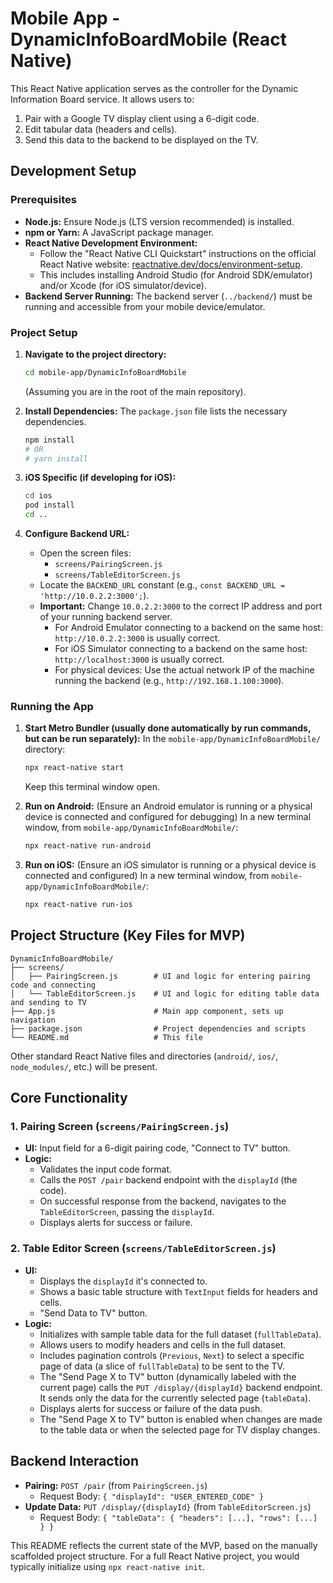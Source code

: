 # Mobile App - DynamicInfoBoardMobile (React Native)

This React Native application serves as the controller for the Dynamic Information Board service. It allows users to:
1.  Pair with a Google TV display client using a 6-digit code.
2.  Edit tabular data (headers and cells).
3.  Send this data to the backend to be displayed on the TV.

## Development Setup

### Prerequisites
*   **Node.js:** Ensure Node.js (LTS version recommended) is installed.
*   **npm or Yarn:** A JavaScript package manager.
*   **React Native Development Environment:**
    *   Follow the "React Native CLI Quickstart" instructions on the official React Native website: [reactnative.dev/docs/environment-setup](https://reactnative.dev/docs/environment-setup).
    *   This includes installing Android Studio (for Android SDK/emulator) and/or Xcode (for iOS simulator/device).
*   **Backend Server Running:** The backend server (`../backend/`) must be running and accessible from your mobile device/emulator.

### Project Setup
1.  **Navigate to the project directory:**
    ```bash
    cd mobile-app/DynamicInfoBoardMobile
    ```
    (Assuming you are in the root of the main repository).

2.  **Install Dependencies:**
    The `package.json` file lists the necessary dependencies.
    ```bash
    npm install
    # OR
    # yarn install
    ```

3.  **iOS Specific (if developing for iOS):**
    ```bash
    cd ios
    pod install
    cd ..
    ```

4.  **Configure Backend URL:**
    *   Open the screen files:
        *   `screens/PairingScreen.js`
        *   `screens/TableEditorScreen.js`
    *   Locate the `BACKEND_URL` constant (e.g., `const BACKEND_URL = 'http://10.0.2.2:3000';`).
    *   **Important:** Change `10.0.2.2:3000` to the correct IP address and port of your running backend server.
        *   For Android Emulator connecting to a backend on the same host: `http://10.0.2.2:3000` is usually correct.
        *   For iOS Simulator connecting to a backend on the same host: `http://localhost:3000` is usually correct.
        *   For physical devices: Use the actual network IP of the machine running the backend (e.g., `http://192.168.1.100:3000`).

### Running the App

1.  **Start Metro Bundler (usually done automatically by run commands, but can be run separately):**
    In the `mobile-app/DynamicInfoBoardMobile/` directory:
    ```bash
    npx react-native start
    ```
    Keep this terminal window open.

2.  **Run on Android:**
    (Ensure an Android emulator is running or a physical device is connected and configured for debugging)
    In a new terminal window, from `mobile-app/DynamicInfoBoardMobile/`:
    ```bash
    npx react-native run-android
    ```

3.  **Run on iOS:**
    (Ensure an iOS simulator is running or a physical device is connected and configured)
    In a new terminal window, from `mobile-app/DynamicInfoBoardMobile/`:
    ```bash
    npx react-native run-ios
    ```

## Project Structure (Key Files for MVP)

```
DynamicInfoBoardMobile/
├── screens/
│   ├── PairingScreen.js        # UI and logic for entering pairing code and connecting
│   └── TableEditorScreen.js    # UI and logic for editing table data and sending to TV
├── App.js                      # Main app component, sets up navigation
├── package.json                # Project dependencies and scripts
└── README.md                   # This file
```
Other standard React Native files and directories (`android/`, `ios/`, `node_modules/`, etc.) will be present.

## Core Functionality

### 1. Pairing Screen (`screens/PairingScreen.js`)
*   **UI:** Input field for a 6-digit pairing code, "Connect to TV" button.
*   **Logic:**
    *   Validates the input code format.
    *   Calls the `POST /pair` backend endpoint with the `displayId` (the code).
    *   On successful response from the backend, navigates to the `TableEditorScreen`, passing the `displayId`.
    *   Displays alerts for success or failure.

### 2. Table Editor Screen (`screens/TableEditorScreen.js`)
*   **UI:**
    *   Displays the `displayId` it's connected to.
    *   Shows a basic table structure with `TextInput` fields for headers and cells.
    *   "Send Data to TV" button.
*   **Logic:**
    *   Initializes with sample table data for the full dataset (`fullTableData`).
    *   Allows users to modify headers and cells in the full dataset.
    *   Includes pagination controls (`Previous`, `Next`) to select a specific page of data (a slice of `fullTableData`) to be sent to the TV.
    *   The "Send Page X to TV" button (dynamically labeled with the current page) calls the `PUT /display/{displayId}` backend endpoint. It sends only the data for the currently selected page (`tableData`).
    *   Displays alerts for success or failure of the data push.
    *   The "Send Page X to TV" button is enabled when changes are made to the table data or when the selected page for TV display changes.

## Backend Interaction
*   **Pairing:** `POST /pair` (from `PairingScreen.js`)
    *   Request Body: `{ "displayId": "USER_ENTERED_CODE" }`
*   **Update Data:** `PUT /display/{displayId}` (from `TableEditorScreen.js`)
    *   Request Body: `{ "tableData": { "headers": [...], "rows": [...] } }`

This README reflects the current state of the MVP, based on the manually scaffolded project structure. For a full React Native project, you would typically initialize using `npx react-native init`.
